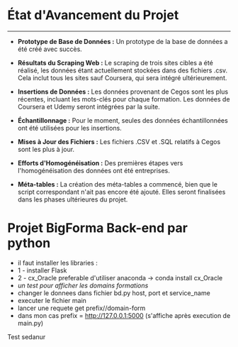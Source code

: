 # État d'Avancement du Projet
----------------------------

- **Prototype de Base de Données :** Un prototype de la base de données a été créé avec succès.

- **Résultats du Scraping Web :** Le scraping de trois sites cibles a été réalisé, les données étant actuellement stockées dans des fichiers .csv. Cela inclut tous les sites sauf Coursera, qui sera intégré ultérieurement.

- **Insertions de Données :** Les données provenant de Cegos sont les plus récentes, incluant les mots-clés pour chaque formation. Les données de Coursera et Udemy seront intégrées par la suite.

- **Échantillonnage :** Pour le moment, seules des données échantillonnées ont été utilisées pour les insertions.

- **Mises à Jour des Fichiers :** Les fichiers .CSV et .SQL relatifs à Cegos sont les plus à jour.

- **Efforts d'Homogénéisation :** Des premières étapes vers l'homogénéisation des données ont été entreprises.

- **Méta-tables :** La création des méta-tables a commencé, bien que le script correspondant n'ait pas encore été ajouté. Elles seront finalisées dans les phases ultérieures du projet.

# Projet BigForma Back-end par python
* il faut installer les libraries : 
* 1 - installer Flask 
* 2 - cx_Oracle preferable d'utiliser anaconda -> conda install cx_Oracle
* _un test pour afficher les domains formations_
* changer le donnees dans fichier bd.py host, port et service_name
* executer le fichier main
* lancer une requete get prefix//domain-form
* dans mon cas prefix = http://127.0.0.1:5000 (s'affiche après execution de main.py)

Test sedanur 